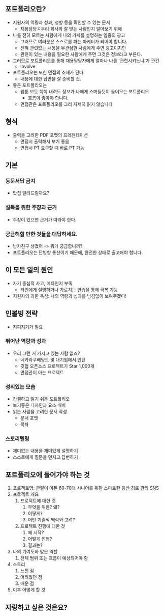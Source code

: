 
## 포트폴리오란?

- 지원자의 역량과 성과, 성향 등을 확인할 수 있는 문서
	- 채용담당ㅈ우리 회사와 잘 맞는 사람인지 알아보기 위해
- 나를 전혀 모르는 사람에게 나의 가치를 설명하는 일종의 광고
	- 그러므로 여러분은 스스로를 파는 마케터가 되어야 합니다.
	- 전혀 관련없는 내용을 무관심한 사람에게 주면 광고이지만
	- 관련이 있는 내용을 필요한 사람에게 주면 그것은 정보라고 부른다.
- 그러므로 포트폴리오를 통해 채용담당자에게 얼마나 나를 '관련시키느냐'가 관건
	- Involve
- 포트폴리오는 또한 면접의 소재가 된다.
	- 내용에 대한 답변을 잘 준비할 것.
- 좋은 포트폴리오는
	- 웹툰 보듯 쓱쓱 내려도 정보가 나에게 스며들듯이 들어오는 포트폴리오
		- 흐름이 좋아야 합니다.
	- 면접관은 포트폴리오를 그리 자세히 읽지 않습니다

## 형식

- 출력을 고려한 PDF 포맷의 프레젠테이션
	- 면접시 출력해서 보기 좋음
	- 면접시 PT 요구할 때 바로 PT 가능

## 기본

### 동문서답 금지

- 맛집 알려드릴까요?

### 설득을 위한 주장과 근거

- 주장이 있으면 근거가 따라야 한다.

### 궁금해할 만한 것들을 대답하세요.

- 남자친구 생겼어 -> 뭐가 궁금합니까?
- 포트폴리오는 단방향 통신이기 때문에, 완전한 상태로 출고해야 합니다.

## 이 모든 일의 원인

- 자기 중심적 사고, 메타인지 부족
	- 타인에게 설명하거나 가르치는 연습을 통해 극복 가능
- 지원자의 과한 욕심: 나의 역량과 성과를 남김없이 보여주겠다! 

## 인볼빙 전략

- 지피지기가 필요

### 뛰어난 역량과 성과

- 우리 그런 거 가지고 있는 사람 없죠?
	- 네카라쿠배당토 및 대기업에서 인턴
	- 깃헙 오픈소스 프로젝트가 Star 1,000개
	- 면접관이 아는 프로젝트	

### 성의있는 모습

- 간결하고 읽기 쉬운 포트폴리오
- 보기좋은 디자인과 요소 배치
- 읽는 사람을 고려한 문서 작성
	- 문서 포맷
	- 목차

### 스토리텔링

- 재미없는 내용을 재미있게 설명하기
- 스스로에게 질문을 던지고 답변하기


## 포트폴리오에 들어가야 하는 것

1. 프로젝트명: 관절이 아픈 60-70대 시니어를 위한 스마트한 등산 경로 관리 SNS
2. 프로젝트 개요
	1. 프로덕트에 대한 것
		1. 무엇을 위한? 왜?
		2. 어떻게?
		3. 어떤 기술적 맥락와 고려?
	2. 프로젝트 진행에 대한 것
		1. 왜 시작?
		2. 어떻게 진행?
		3. 결과는?
3. 나의 기여도와 맡은 역할
	1. 전체 범위 또는 흐름이 예상되어야 함
4. 스토리
	1. 느낀 점
	2. 어려웠던 점
	3. 배운 점
5. 이후 어떻게 할 것

## 자랑하고 싶은 것은요?